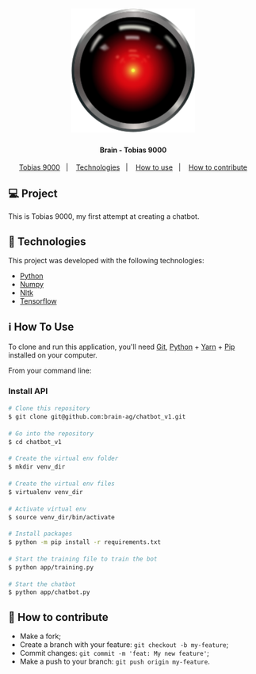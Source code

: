 <h1 align="center">
    <img alt="SintegraRSUpdate" title="#SintegraRSUpdate" src="git/TOBIAS9000.png" width="250px" />
</h1>

<h4 align="center"> 
	Brain - Tobias 9000
</h4>

<p align="center">
  <a href="#-project">Tobias 9000</a>&nbsp;&nbsp;&nbsp;|&nbsp;&nbsp;&nbsp;
  <a href="#rocket-Technologies">Technologies</a>&nbsp;&nbsp;&nbsp;|&nbsp;&nbsp;&nbsp;
  <a href="#-how-to-use">How to use</a>&nbsp;&nbsp;&nbsp;|&nbsp;&nbsp;&nbsp;
  <a href="#-how-to-contribute">How to contribute</a>
</p>

## 💻 Project

This is Tobias 9000, my first attempt at creating a chatbot.

## :rocket: Technologies

This project was developed with the following technologies:

- [Python][python]
- [Numpy][numpy]
- [Nltk][nltk]
- [Tensorflow][tensorflow]

## :information_source: How To Use

To clone and run this application, you'll need [Git](https://git-scm.com), [Python][python] + [Yarn][yarn] + [Pip][pip] installed on your computer.

From your command line:

### Install API

```bash
# Clone this repository
$ git clone git@github.com:brain-ag/chatbot_v1.git

# Go into the repository
$ cd chatbot_v1

# Create the virtual env folder
$ mkdir venv_dir

# Create the virtual env files
$ virtualenv venv_dir

# Activate virtual env
$ source venv_dir/bin/activate

# Install packages
$ python -m pip install -r requirements.txt

# Start the training file to train the bot
$ python app/training.py

# Start the chatbot
$ python app/chatbot.py

```

## 🤔 How to contribute

- Make a fork;
- Create a branch with your feature: `git checkout -b my-feature`;
- Commit changes: `git commit -m 'feat: My new feature'`;
- Make a push to your branch: `git push origin my-feature`.

[python]: https://www.python.org/
[yarn]: https://yarnpkg.com/
[pip]: https://pypi.org/project/pip/
[numpy]: https://numpy.org/
[nltk]: https://www.nltk.org/
[tensorflow]: https://www.tensorflow.org/
